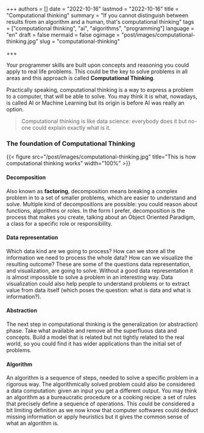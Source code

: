 +++
authors = []
date = "2022-10-16"
lastmod = "2022-10-16"
title = "Computational thinking"
summary = "If you cannot distinguish between results from an algorithm and a human, that's computational thinking"
tags = ["computational thinking", "ai", "algorithms", "programming"]
language = "en"
draft = false
mermaid = false
ogimage = "post/images/computational-thinking.jpg"
slug = "computational-thinking"

+++

Your programmer skills are built upon concepts and reasoning you could apply to real life problems. This could be the key to solve problems in all areas and this approach is called **Computational Thinking**.

Practically speaking, computational thinking is a way to express a problem to a computer, that will be able to solve. You may think it is what, nowadays, is called AI or Machine Learning but its origin is before AI was really an option.

> Computational thinking is like data science: everybody does it but no-one could explain exactly what is it.

### The foundation of Computational Thinking

{{< figure src="/post/images/computational-thinking.jpg" title="This is how computational thinking works" width="100%" >}}


#### Decomposition

Also known as **factoring**, decomposition means breaking a complex problem in to a set of smaller problems, which are easier to understand and solve.
Multiple kind of decompositions are possible: you could reason about functions, algorithms or roles.
In the form I prefer, decomposition is the process that makes you create, talking about an Object Oriented Paradigm, a class for a specific role or responsibility.

#### Data representation

Which data kind are we going to process? How can we store all the information we need to process the whole data? How can we visualize the resulting outcome?
These are some of the questions data representation, and visualization, are going to solve.
Without a good data representation it is almost impossible to solve a problem in an interesting way.
Data visualization could also help people to understand problems or to extract value from data itself (which poses the question: what is data and what is information?).

#### Abstraction

The next step in computational thinking is the generalization (or abstraction) phase. Take what available and remove all the superfluous data and concepts. Build a model that is related but not tightly related to the real world, so you could find it has wider applications than the initial set of problems.

#### Algorithm

An algorithm is a sequence of steps, needed to solve a specific problem in a rigorous way. The algorithmically solved problem could also be considered a data computation: given an input you get a different output.
You may think an algorithm as a bureaucratic procedure or a cooking recipe: a set of rules that precisely define a sequence of operations.
This could be considered a bit limiting definition as we now know that computer softwares could deduct missing information or apply heuristics but it gives the common sense of what an algorithm is.
